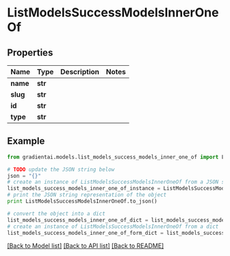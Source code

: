 # ListModelsSuccessModelsInnerOneOf


## Properties
Name | Type | Description | Notes
------------ | ------------- | ------------- | -------------
**name** | **str** |  | 
**slug** | **str** |  | 
**id** | **str** |  | 
**type** | **str** |  | 

## Example

```python
from gradientai.models.list_models_success_models_inner_one_of import ListModelsSuccessModelsInnerOneOf

# TODO update the JSON string below
json = "{}"
# create an instance of ListModelsSuccessModelsInnerOneOf from a JSON string
list_models_success_models_inner_one_of_instance = ListModelsSuccessModelsInnerOneOf.from_json(json)
# print the JSON string representation of the object
print ListModelsSuccessModelsInnerOneOf.to_json()

# convert the object into a dict
list_models_success_models_inner_one_of_dict = list_models_success_models_inner_one_of_instance.to_dict()
# create an instance of ListModelsSuccessModelsInnerOneOf from a dict
list_models_success_models_inner_one_of_form_dict = list_models_success_models_inner_one_of.from_dict(list_models_success_models_inner_one_of_dict)
```
[[Back to Model list]](../README.md#documentation-for-models) [[Back to API list]](../README.md#documentation-for-api-endpoints) [[Back to README]](../README.md)



